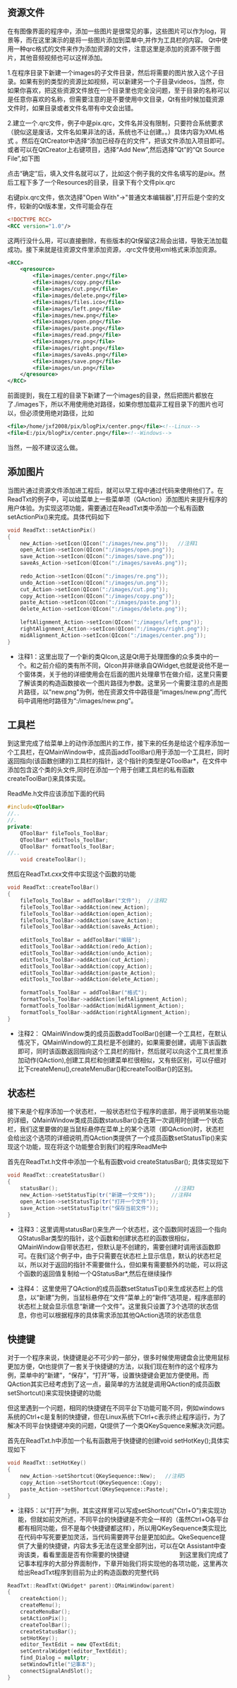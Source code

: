 ## 资源文件

在有图像界面的程序中，添加一些图片是很常见的事，这些图片可以作为log，背景等，而在这里演示的是将一些图片添加到菜单中,并作为工具栏的内容。
Qt中使用一种qrc格式的文件来作为添加资源的文件，注意这里是添加的资源不限于图片，其他音频视频也可以这样添加。

1.在程序目录下新建一个images的子文件目录，然后将需要的图片放入这个子目录。如果有别的类型的资源比如视频，可以新建另一个子目录videos，当然，你如果你喜欢，把这些资源文件放在一个目录里也完全没问题，至于目录的名称可以是任意你喜欢的名称，但需要注意的是不要使用中文目录，Qt有些时候加载资源文件时，如果目录或者文件名带有中文会出错。

2.建立一个.qrc文件，例子中是pix.qrc，文件名并没有限制，只要符合系统要求（貌似这是废话，文件名如果非法的话，系统也不让创建。。）具体内容为XML格式 。然后在QtCreator中选择“添加已经存在的文件”，把该文件添加入项目即可。或者可以在QtCreator上右键项目，选择“Add New”,然后选择“Qt”的“Qt Source File”,如下图

点击“确定”后，填入文件名就可以了，比如这个例子我的文件名填写的是pix。然后工程下多了一个Resources的目录，目录下有个文件pix.qrc

右键pix.qrc文件，依次选择"Open With"->"普通文本编辑器",打开后是个空的文件，较新的Qt版本里，文件可能会存在
```xml
<!DOCTYPE RCC>
<RCC version="1.0"/>
```
这两行没什么用，可以直接删除，有些版本的Qt保留这2局会出错，导致无法加载成功。接下来就是往资源文件里添加资源，.qrc文件使用xml格式来添加资源。
```xml
<RCC>
    <qresource>
        <file>images/center.png</file>
        <file>images/copy.png</file>
        <file>images/cut.png</file>
        <file>images/delete.png</file>
        <file>images/files.ico</file>
        <file>images/left.png</file>
        <file>images/new.png</file>
        <file>images/open.png</file>
        <file>images/paste.png</file>
        <file>images/read.png</file>
        <file>images/re.png</file>
        <file>images/right.png</file>
        <file>images/saveAs.png</file>
        <file>images/save.png</file>
        <file>images/un.png</file>
    </qresource>
</RCC>
```
前面提到，我在工程的目录下新建了一个images的目录，然后把图片都放在了./images下，所以不用使用绝对路径，如果你想加载非工程目录下的图片也可以，但必须使用绝对路径，比如
```xml
<file>/home/jxf2008/pix/blogPix/center.png</file><!--Linux-->
<file>E:/pix/blogPix/center.png</file><!--Windows-->
```
当然，一般不建议这么做。

## 添加图片

当图片通过资源文件添加进工程后，就可以早工程中通过代码来使用他们了。在ReadTxt的例子中，可以给菜单上一些菜单项（QAction）添加图片来提升程序的用户体验。为实现这项功能，需要通过在ReadTxt类中添加一个私有函数setActionPix()来完成。具体代码如下
```c++
void ReadTxt::setActionPix()
{
    new_Action->setIcon(QIcon(":/images/new.png"));   //注释1
    open_Action->setIcon(QIcon(":/images/open.png"));
    save_Action->setIcon(QIcon(":/images/save.png"));
    saveAs_Action->setIcon(QIcon(":/images/saveAs.png"));
 
    redo_Action->setIcon(QIcon(":/images/re.png"));
    undo_Action->setIcon(QIcon(":/images/un.png"));
    cut_Action->setIcon(QIcon(":/images/cut.png"));
    copy_Action->setIcon(QIcon(":/images/copy.png"));
    paste_Action->setIcon(QIcon(":/images/paste.png"));
    delete_Action->setIcon(QIcon(":/images/delete.png"));
 
    leftAlignment_Action->setIcon(QIcon(":/images/left.png"));
    rightAlignment_Action->setIcon(QIcon(":/images/right.png"));
    midAlignment_Action->setIcon(QIcon(":/images/center.png"));
}  
```
+ 注释1：这里出现了一个新的类QIcon,这是Qt用于处理图像的众多类中的一个。和之前介绍的类有所不同，QIcon并非继承自QWidget,也就是说他不是一个窗体类，关于他的详细使用会在后面的图片处理章节在做介绍，这里只需要了解该类的构造函数接收一个图片路径为参数。这里另一个需要注意的点是图片路径，以"new.png"为例，他在资源文件中路径是“images/new.png”,而代码中调用他时路径为“:/images/new.png”。


## 工具栏

到这里完成了给菜单上的动作添加图片的工作，接下来的任务是给这个程序添加一个工具栏，在QMainWindow中，成员函addToolBar()用于添加一个工具栏，同时返回指向(该函数创建的)工具栏的指针，这个指针的类型是QToolBar*，在文件中添加包含这个类的头文件,同时在添加一个用于创建工具栏的私有函数createToolBar()来具体实现。

ReadMe.h文件应该添加下面的代码
```c++
#include<QToolBar>
//..
//.
private:
    QToolBar* fileTools_ToolBar;
    QToolBar* editTools_ToolBar;
    QToolBar* formatTools_ToolBar;
//..
    void createToolBar();
```
然后在ReadTxt.cxx文件中实现这个函数的功能
```c++
void ReadTxt::createToolBar()
{
    fileTools_ToolBar = addToolBar("文件");  //注释2
    fileTools_ToolBar->addAction(new_Action);
    fileTools_ToolBar->addAction(open_Action);
    fileTools_ToolBar->addAction(save_Action);
    fileTools_ToolBar->addAction(saveAs_Action);
 
    editTools_ToolBar = addToolBar("编辑");
    editTools_ToolBar->addAction(redo_Action);
    editTools_ToolBar->addAction(undo_Action);
    editTools_ToolBar->addAction(cut_Action);
    editTools_ToolBar->addAction(copy_Action);
    editTools_ToolBar->addAction(paste_Action);
    editTools_ToolBar->addAction(delete_Action);
 
    formatTools_ToolBar = addToolBar("格式");
    formatTools_ToolBar->addAction(leftAlignment_Action);
    formatTools_ToolBar->addAction(midAlignment_Action);
    formatTools_ToolBar->addAction(rightAlignment_Action);
}
```
+ 注释2： QMainWindow类的成员函数addToolBar()创建一个工具栏，在默认情况下，QMainWindow的工具栏是不创建的，如果需要创建，调用下该函数即可，同时该函数返回指向这个工具栏的指针，然后就可以向这个工具栏里添加动作(QAction),创建工具栏和创建菜单栏很相似，又有些区别，可以仔细对比下createMenu(),createMenuBar()和createToolBar()的区别。

## 状态栏

接下来是个程序添加一个状态栏，一般状态栏位于程序的底部，用于说明某些功能的详细，QMainWindow类成员函数statusBar()会在第一次调用时创建一个状态栏，我们这里要做的是当鼠标悬停在菜单上的某个选项（即QAction)时，状态栏会给出这个选项的详细说明,而QAction类提供了一个成员函数setStatusTip()来实现这个功能，现在将这个功能整合到我们的程序ReadMe中

首先在ReadTxt.h文件中添加一个私有函数void createStatusBar();
具体实现如下
```c++
void ReadTxt::createStatusBar()
{
    statusBar();                                     //注释3
    new_Action->setStatusTip(tr("新建一个文件"));     //注释4
    open_Action->setStatusTip(tr("打开一个文件"));
    save_Action->setStatusTip(tr("保存当前文件"));  
}
```
+ 注释3：这里调用statusBar()来生产一个状态栏，这个函数同时返回一个指向QStatusBar类型的指针，这个函数和创建状态栏的函数很相似，QMainWindow自带状态栏，但默认是不创建的，需要创建时调用该函数即可。在我们这个例子中，由于只需要在状态栏上显示信息，默认的状态栏足以，所以对于返回的指针不需要做什么，但如果有需要额外的功能，可以将这个函数的返回值复制给一个QStatusBar*,然后在继续操作

+ 注释4： 这里使用了QAction的成员函数setStatusTip()来生成状态栏上的信息，以“新建”为例，当鼠标悬停在“文件”菜单上的“新件”选项是，程序底部的状态栏上就会显示信息“新建一个文件”。这里我只设置了3个选项的状态信息，你也可以根据程序的具体需求添加其他QAction选项的状态信息

## 快捷键

对于一个程序来说，快捷键是必不可少的一部分，很多时候使用键盘会比使用鼠标更加方便，Qt也提供了一套关于快捷键的方法，以我们现在制作的这个程序为例，菜单中的“新建”，“保存”，“打开”等，设置快捷键会更加方便使用。而QAction其实已经考虑到了这一点，最简单的方法就是调用QAction的成员函数setShortcut()来实现快捷键的功能

但这里遇到一个问题，相同的快捷键在不同平台下功能可能不同，例如windows系统的Ctrl+c是复制的快捷键，但在Linux系统下Ctrl+c表示终止程序运行，为了解决不同平台快捷键冲突的问题，Qt提供了一个类QKeySquence来解决次问题。

首先在ReadTxt.h中添加一个私有函数用于快捷键的创建void setHotKey();具体实现如下
```c++
void ReadTxt::setHotKey()
{
    new_Action->setShortcut(QKeySequence::New);   //注释5
    copy_Action->setShortcut(QKeySequence::Copy);
    paste_Action->setShortcut(QKeySequence::Paste);
}
```
+ 注释5：以“打开”为例，其实这样里可以写成setShortcut("Ctrl+O")来实现功能，但就如前文所述，不同平台的快捷键是不完全一样的（虽然Ctrl+O各平台都有相同功能，但不是每个快捷键都这样），所以用QKeySequence类实现比在代码中写死要更加灵活，当代码需要跨平台是更加如此。QkeSequence提供了大量的快捷键，内容太多无法在这里全部列出，可以在Qt Assistant中查询该类，看看里面是否有你需要的快捷键
            
              
到这里我们完成了记事本程序的大部分界面制作，下章开始我们将实现他的各项功能，这里再次给出ReadTxt程序到目前为止的构造函数的完整代码
```c++
ReadTxt::ReadTxt(QWidget* parent):QMainWindow(parent)
{
    createAction();
    createMenu();
    createMenuBar();
    setActionPix();
    createToolBar();
    createStatusBar();
    setHotKey();
    editor_TextEdit = new QTextEdit;
    setCentralWidget(editor_TextEdit);
    find_Dialog = nullptr;
    setWindowTitle("记事本");
    connectSignalAndSlot();
}
```